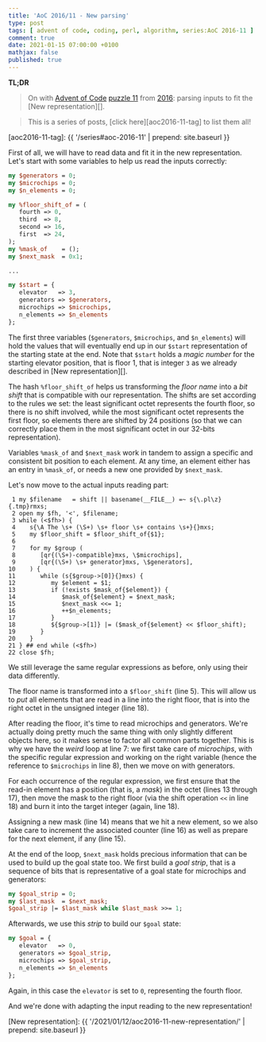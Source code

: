 ```yaml
---
title: 'AoC 2016/11 - New parsing'
type: post
tags: [ advent of code, coding, perl, algorithm, series:AoC 2016-11 ]
comment: true
date: 2021-01-15 07:00:00 +0100
mathjax: false
published: true
---
```


**TL;DR**

> On with [Advent of Code][] [puzzle 11][p11] from [2016][aoc2016]:
> parsing inputs to fit the [New representation][].

> This is a series of posts, [click here][aoc2016-11-tag] to list them
> all!

[aoc2016-11-tag]: {{ '/series#aoc-2016-11' | prepend: site.baseurl }}

First of all, we will have to read data and fit it in the new
representation. Let's start with some variables to help us read the
inputs correctly:

```perl
my $generators = 0;
my $microchips = 0;
my $n_elements = 0;

my %floor_shift_of = (
   fourth => 0,
   third  => 8,
   second => 16,
   first  => 24,
);
my %mask_of    = ();
my $next_mask  = 0x1;

...

my $start = {
   elevator   => 3,
   generators => $generators,
   microchips => $microchips,
   n_elements => $n_elements
};
```

The first three variables (`$generators`, `$microchips`, and
`$n_elements`) will hold the values that will eventually end up in our
`$start` representation of the starting state at the end. Note that
`$start` holds a *magic number* for the starting elevator position, that
is floor 1, that is integer `3` as we already described in [New
representation][].

The hash `%floor_shift_of` helps us transforming the *floor name* into a
*bit shift* that is compatible with our representation. The shifts are
set according to the rules we set: the least significant octet
represents the fourth floor, so there is no shift involved, while the
most significant octet represents the first floor, so elements there are
shifted by 24 positions (so that we can correctly place them in the most
significant octet in our 32-bits representation).

Variables `%mask_of` and `$next_mask` work in tandem to assign a
specific and consistent bit position to each element. At any time, an
element either has an entry in `%mask_of`, or needs a new one provided
by `$next_mask`.

Let's now move to the actual inputs reading part:

```
 1 my $filename   = shift || basename(__FILE__) =~ s{\.pl\z}{.tmp}rmxs;
 2 open my $fh, '<', $filename;
 3 while (<$fh>) {
 4    s{\A The \s+ (\S+) \s+ floor \s+ contains \s+}{}mxs;
 5    my $floor_shift = $floor_shift_of{$1};
 6 
 7    for my $group (
 8       [qr{(\S+)-compatible}mxs, \$microchips],
 9       [qr{(\S+) \s+ generator}mxs, \$generators],
10    ) {
11       while (s{$group->[0]}{}mxs) {
12          my $element = $1;
13          if (!exists $mask_of{$element}) {
14             $mask_of{$element} = $next_mask;
15             $next_mask <<= 1;
16             ++$n_elements;
17          }
18          ${$group->[1]} |= ($mask_of{$element} << $floor_shift);
19       }
20    }
21 } ## end while (<$fh>)
22 close $fh;
```

We still leverage the same regular expressions as before, only using
their data differently.

The floor name is transformed into a `$floor_shift` (line 5). This will
allow us to *put* all elements that are read in a line into the right
floor, that is into the right octet in the unsigned integer (line 18).

After reading the floor, it's time to read microchips and generators.
We're actually doing pretty much the same thing with only slightly
different objects here, so it makes sense to factor all common parts
together. This is why we have the *weird* loop at line 7: we first take
care of *microchips*, with the specific regular expression and working
on the right variable (hence the reference to `$microchips` in line 8),
then we move on with generators.

For each occurrence of the regular expression, we first ensure that the
read-in element has a position (that is, a *mask*) in the octet (lines
13 through 17), then move the mask to the right floor (via the shift
operation `<<` in line 18) and burn it into the target integer (again,
line 18).

Assigning a new mask (line 14) means that we hit a new element, so we
also take care to increment the associated counter (line 16) as well as
prepare for the next element, if any (line 15).

At the end of the loop, `$next_mask` holds precious information that can
be used to build up the goal state too. We first build a *goal strip*,
that is a sequence of bits that is representative of a goal state for
microchips and generators:

```perl
my $goal_strip = 0;
my $last_mask  = $next_mask;
$goal_strip |= $last_mask while $last_mask >>= 1;
```

Afterwards, we use this *strip* to build our `$goal` state:

```perl
my $goal = {
   elevator   => 0,
   generators => $goal_strip,
   microchips => $goal_strip,
   n_elements => $n_elements
};
```

Again, in this case the `elevator` is set to `0`, representing the
fourth floor.

And we're done with adapting the input reading to the new
representation!

[p11]: https://adventofcode.com/2016/day/11
[aoc2016]: https://adventofcode.com/2016/
[Advent of Code]: https://adventofcode.com/
[Perl]: https://www.perl.org/
[New representation]: {{ '/2021/01/12/aoc2016-11-new-representation/' | prepend: site.baseurl }}
